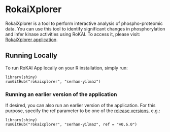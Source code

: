 # RokaiXplorer
RokaiXplorer is a tool to perform interactive analysis of phospho-proteomic data. You can use this tool to identify significant changes in phosphorylation and infer kinase activities using RoKAI. To access it, please visit: [RokaiXplorer application](http://explorer.rokai.io). 

## Running Locally
To run RoKAI App locally on your R installation, simply run:
```
library(shiny)
runGitHub("rokaixplorer", "serhan-yilmaz")
```
### Running an earlier version of the application
If desired, you can also run an earlier version of the application. For this purpose, specify the ref parameter to be one of the [release versions](https://github.com/serhan-yilmaz/RokaiApp/releases), e.g.:
```
library(shiny)
runGitHub("rokaixplorer", "serhan-yilmaz", ref = "v0.6.0")
```
